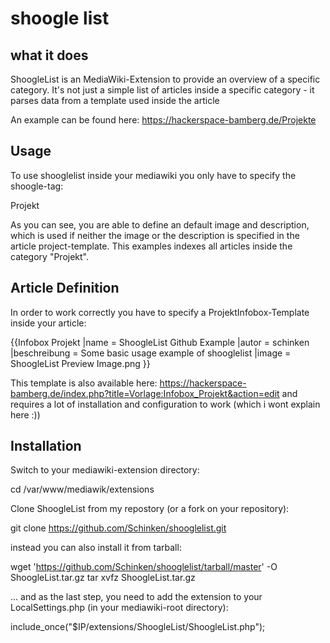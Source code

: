 # shoogle list

## what it does

ShoogleList is an MediaWiki-Extension to provide an overview of a specific category.
It's not just a simple list of articles inside a specific category - it parses data from a template used inside the article

An example can be found here: https://hackerspace-bamberg.de/Projekte

## Usage

To use shooglelist inside your mediawiki you only have to specify the shoogle-tag:

<shoogle defaultdesc="This is a default description" defaultimg="Cat default processor.png">Projekt</shoogle>

As you can see, you are able to define an default image and description, which is used if neither the image or the description is specified in the article project-template. This examples indexes all articles inside the category "Projekt".

## Article Definition

In order to work correctly you have to specify a ProjektInfobox-Template inside your article:

{{Infobox Projekt
|name = ShoogleList Github Example
|autor = schinken
|beschreibung = Some basic usage example of shooglelist
|image = ShoogleList Preview Image.png
}}


This template is also available here: https://hackerspace-bamberg.de/index.php?title=Vorlage:Infobox_Projekt&action=edit and requires a lot of installation
and configuration to work (which i wont explain here :))

## Installation

Switch to your mediawiki-extension directory:

cd /var/www/mediawik/extensions

Clone ShoogleList from my repostory (or a fork on your repository):

git clone https://github.com/Schinken/shooglelist.git

instead you can also install it from tarball:

wget 'https://github.com/Schinken/shooglelist/tarball/master' -O ShoogleList.tar.gz
tar xvfz ShoogleList.tar.gz

... and as the last step, you need to add the extension to your LocalSettings.php (in your mediawiki-root directory):

include_once("$IP/extensions/ShoogleList/ShoogleList.php");
